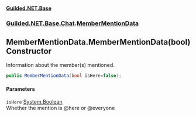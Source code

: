 
#### [Guilded.NET.Base](Guilded_NET_Base 'Guilded_NET_Base')
### [Guilded.NET.Base.Chat](Guilded_NET_Base#Guilded_NET_Base_Chat 'Guilded.NET.Base.Chat').[MemberMentionData](MemberMentionData 'Guilded.NET.Base.Chat.MemberMentionData')
## MemberMentionData.MemberMentionData(bool) Constructor
Information about the member(s) mentioned.  
```csharp
public MemberMentionData(bool isHere=false);
```

#### Parameters
<a name='Guilded_NET_Base_Chat_MemberMentionData_MemberMentionData(bool)_isHere'></a>
`isHere` [System.Boolean](https://docs.microsoft.com/en-us/dotnet/api/System.Boolean 'System.Boolean')  
Whether the mention is @here or @everyone
  
